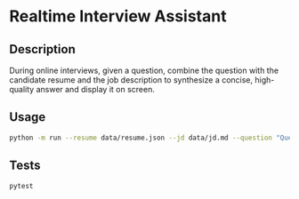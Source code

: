 # Realtime Interview Assistant

## Description
During online interviews, given a question, combine the question with the candidate resume and the job description to synthesize a concise, high-quality answer and display it on screen.

## Usage
```bash
python -m run --resume data/resume.json --jd data/jd.md --question "Question"
```

## Tests
```bash
pytest
```
